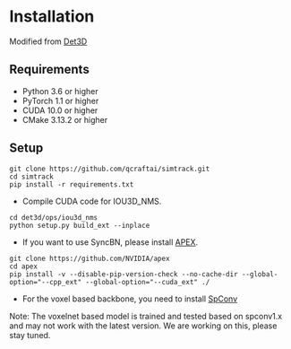 # Installation
Modified from [Det3D](https://github.com/poodarchu/Det3D/blob/master/INSTALLATION.md)

## Requirements
* Python 3.6 or higher
* PyTorch 1.1 or higher
* CUDA 10.0 or higher
* CMake 3.13.2 or higher

## Setup
```
git clone https://github.com/qcraftai/simtrack.git
cd simtrack
pip install -r requirements.txt
```
* Compile CUDA code for IOU3D_NMS.
``` 
cd det3d/ops/iou3d_nms
python setup.py build_ext --inplace
```

* If you want to use SyncBN, please install [APEX](https://github.com/NVIDIA/apex). 
```
git clone https://github.com/NVIDIA/apex
cd apex
pip install -v --disable-pip-version-check --no-cache-dir --global-option="--cpp_ext" --global-option="--cuda_ext" ./
```

* For the voxel based backbone, you need to install [SpConv](https://github.com/traveller59/spconv)

Note: The voxelnet based model is trained and tested based on spconv1.x and may not work with the latest version. We are working on this, please stay tuned. 
